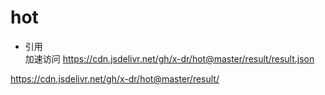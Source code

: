 # hot

+ 引用  
加速访问
https://cdn.jsdelivr.net/gh/x-dr/hot@master/result/result.json
  

https://cdn.jsdelivr.net/gh/x-dr/hot@master/result/

